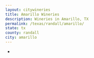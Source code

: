 ```yaml
---
layout: citywineries
title: Amarillo Wineries
description: Wineries in Amarillo, TX
permalink: /texas/randall/amarillo/
state: tx
county: randall
city: amarillo
---
```

-
